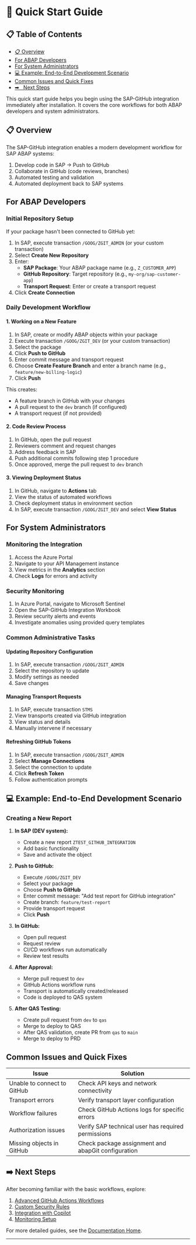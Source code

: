 # 📄 Quick Start Guide

## 📋 Table of Contents

- [📋 Overview](#overview)
- [For ABAP Developers](#for-abap-developers)
- [For System Administrators](#for-system-administrators)
- [💻 Example: End-to-End Development Scenario](#example-end-to-end-development-scenario)
- [Common Issues and Quick Fixes](#common-issues-and-quick-fixes)
- [➡
️ ️ Next Steps](#next-steps)


This quick start guide helps you begin using the SAP-GitHub integration immediately after installation. It covers the core workflows for both ABAP developers and system administrators.

## 📋 Overview

The SAP-GitHub integration enables a modern development workflow for SAP ABAP systems:

1. Develop code in SAP → Push to GitHub
2. Collaborate in GitHub (code reviews, branches) 
3. Automated testing and validation
4. Automated deployment back to SAP systems

## For ABAP Developers

### Initial Repository Setup

If your package hasn't been connected to GitHub yet:

1. In SAP, execute transaction `/GOOG/ZGIT_ADMIN` (or your custom transaction)
2. Select **Create New Repository**
3. Enter:
   - **SAP Package**: Your ABAP package name (e.g., `Z_CUSTOMER_APP`)
   - **GitHub Repository**: Target repository (e.g., `my-org/sap-customer-app`)
   - **Transport Request**: Enter or create a transport request
4. Click **Create Connection**

### Daily Development Workflow

#### 1. Working on a New Feature

1. In SAP, create or modify ABAP objects within your package
2. Execute transaction `/GOOG/ZGIT_DEV` (or your custom transaction)
3. Select the package
4. Click **Push to GitHub**
5. Enter commit message and transport request
6. Choose **Create Feature Branch** and enter a branch name (e.g., `feature/new-billing-logic`)
7. Click **Push**

This creates:
- A feature branch in GitHub with your changes
- A pull request to the `dev` branch (if configured)
- A transport request (if not provided)

#### 2. Code Review Process

1. In GitHub, open the pull request
2. Reviewers comment and request changes
3. Address feedback in SAP
4. Push additional commits following step 1 procedure
5. Once approved, merge the pull request to `dev` branch

#### 3. Viewing Deployment Status

1. In GitHub, navigate to **Actions** tab
2. View the status of automated workflows
3. Check deployment status in environment section
4. In SAP, execute transaction `/GOOG/ZGIT_DEV` and select **View Status**

## For System Administrators

### Monitoring the Integration

1. Access the Azure Portal
2. Navigate to your API Management instance
3. View metrics in the **Analytics** section
4. Check **Logs** for errors and activity

### Security Monitoring

1. In Azure Portal, navigate to Microsoft Sentinel
2. Open the SAP-GitHub Integration Workbook
3. Review security alerts and events
4. Investigate anomalies using provided query templates

### Common Administrative Tasks

#### Updating Repository Configuration

1. In SAP, execute transaction `/GOOG/ZGIT_ADMIN`
2. Select the repository to update
3. Modify settings as needed
4. Save changes

#### Managing Transport Requests

1. In SAP, execute transaction `STMS`
2. View transports created via GitHub integration
3. View status and details
4. Manually intervene if necessary

#### Refreshing GitHub Tokens

1. In SAP, execute transaction `/GOOG/ZGIT_ADMIN`
2. Select **Manage Connections**
3. Select the connection to update
4. Click **Refresh Token**
5. Follow authentication prompts

## 💻 Example: End-to-End Development Scenario

### Creating a New Report

1. **In SAP (DEV system):**
   - Create a new report `ZTEST_GITHUB_INTEGRATION`
   - Add basic functionality
   - Save and activate the object

2. **Push to GitHub:**
   - Execute `/GOOG/ZGIT_DEV`
   - Select your package
   - Choose **Push to GitHub**
   - Enter commit message: "Add test report for GitHub integration"
   - Create branch: `feature/test-report`
   - Provide transport request
   - Click **Push**

3. **In GitHub:**
   - Open pull request
   - Request review
   - CI/CD workflows run automatically
   - Review test results

4. **After Approval:**
   - Merge pull request to `dev`
   - GitHub Actions workflow runs
   - Transport is automatically created/released
   - Code is deployed to QAS system

5. **After QAS Testing:**
   - Create pull request from `dev` to `qas`
   - Merge to deploy to QAS
   - After QAS validation, create PR from `qas` to `main`
   - Merge to deploy to PRD

## Common Issues and Quick Fixes

| Issue | Solution |
|-------|----------|
| Unable to connect to GitHub | Check API keys and network connectivity |
| Transport errors | Verify transport layer configuration |
| Workflow failures | Check GitHub Actions logs for specific errors |
| Authorization issues | Verify SAP technical user has required permissions |
| Missing objects in GitHub | Check package assignment and abapGit configuration |

## ➡️ Next Steps

After becoming familiar with the basic workflows, explore:

1. [Advanced GitHub Actions Workflows](../implementation/workflows/index.md)
2. [Custom Security Rules](../implementation/security-setup/index.md)
3. [Integration with Copilot](../implementation/github-setup/copilot-integration.md)
4. [Monitoring Setup](../implementation/security-setup/integration-dashboard.md)

For more detailed guides, see the [Documentation Home](../index.md).

---




